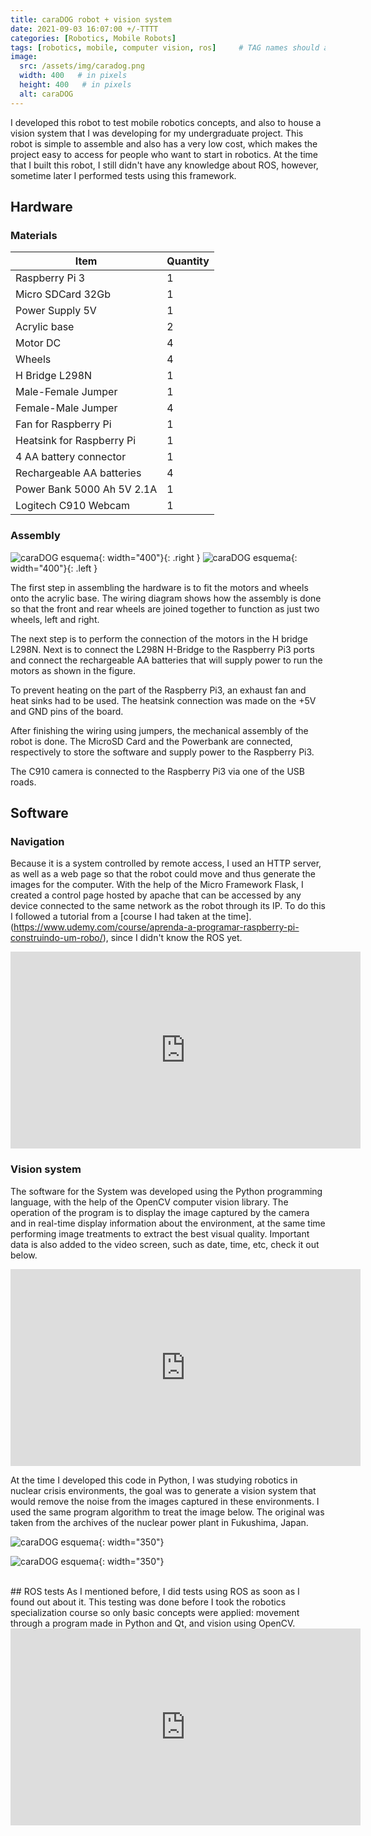 ```yaml
---
title: caraDOG robot + vision system
date: 2021-09-03 16:07:00 +/-TTTT
categories: [Robotics, Mobile Robots]
tags: [robotics, mobile, computer vision, ros]     # TAG names should always be lowercase
image:
  src: /assets/img/caradog.png
  width: 400   # in pixels
  height: 400   # in pixels
  alt: caraDOG
---
```


I developed this robot to test mobile robotics concepts, and also to house a vision system that I was developing for my undergraduate project. This robot is simple to assemble and also has a very low cost, which makes the project easy to access for people who want to start in robotics. At the time that I built this robot, I still didn't have any knowledge about ROS, however, sometime later I performed tests using this framework. 

## Hardware
### Materials

Item | Quantity
---------|----------
Raspberry Pi 3   | 1
Micro SDCard 32Gb | 1
Power Supply 5V | 1
Acrylic base | 2 
Motor DC | 4
Wheels | 4
H Bridge L298N | 1
Male-Female Jumper | 1
Female-Male Jumper | 4
Fan for Raspberry Pi | 1
Heatsink for Raspberry Pi | 1
4 AA battery connector | 1
Rechargeable AA batteries | 4
Power Bank 5000 Ah 5V 2.1A | 1
Logitech C910 Webcam | 1


### Assembly
![caraDOG esquema](/assets/img/caradog1.jpg){: width="400"}{: .right }
![caraDOG esquema](/assets/img/caradog2.jpeg){: width="400"}{: .left }

The first step in assembling the hardware is to fit the motors and wheels onto the acrylic base. The wiring diagram shows how the assembly is done so that the front and rear wheels are joined together to function as just two wheels, left and right.

The next step is to perform the connection of the motors in the H bridge L298N. Next is to connect the L298N H-Bridge to the Raspberry Pi3 ports and connect the rechargeable AA batteries that will supply power to run the motors as shown in the figure.

To prevent heating on the part of the Raspberry Pi3, an exhaust fan and heat sinks had to be used. The heatsink connection was made on the +5V and GND pins of the board. 

After finishing the wiring using jumpers, the mechanical assembly of the robot is done. The MicroSD Card and the Powerbank are connected, respectively to store the software and supply power to the Raspberry Pi3.

The C910 camera is connected to the Raspberry Pi3 via one of the USB roads.

## Software
### Navigation
Because it is a system controlled by remote access, I used an HTTP server, as well as a web page so that the robot could move and thus generate the images for the computer. With the help of the Micro Framework Flask, I created a control page hosted by apache that can be accessed by any device connected to the same network as the robot through its IP. To do this I followed a tutorial from a [course I had taken at the time].(https://www.udemy.com/course/aprenda-a-programar-raspberry-pi-construindo-um-robo/), since I didn't know the ROS yet.

<center><iframe width="560" height="315" src="https://www.youtube.com/embed/8PMh7ztHJO0" title="YouTube video player" frameborder="0" allow="accelerometer; autoplay; clipboard-write; encrypted-media; gyroscope; picture-in-picture" allowfullscreen></iframe></center>

### Vision system
The software for the System was developed using the Python programming language, with the help of the OpenCV computer vision library. The operation of the program is to display the image captured by the camera and in real-time display information about the environment, at the same time performing image treatments to extract the best visual quality. Important data is also added to the video screen, such as date, time, etc, check it out below.

<center><iframe width="560" height="315" src="https://www.youtube.com/embed/od9QjKJ1w24" title="YouTube video player" frameborder="0" allow="accelerometer; autoplay; clipboard-write; encrypted-media; gyroscope; picture-in-picture" allowfullscreen></iframe></center>

At the time I developed this code in Python, I was studying robotics in nuclear crisis environments, the goal was to generate a vision system that would remove the noise from the images captured in these environments. I used the same program algorithm to treat the image below. The original was taken from the archives of the nuclear power plant in Fukushima, Japan.

![caraDOG esquema](/assets/img/caradog3.jpg){: width="350"}

![caraDOG esquema](/assets/img/caradog4.jpg){: width="350"}

<br>
## ROS tests
As I mentioned before, I did tests using ROS as soon as I found out about it. This testing was done before I took the robotics specialization course so only basic concepts were applied: movement through a program made in Python and Qt, and vision using OpenCV.

<center><iframe width="560" height="315" src="https://www.youtube.com/embed/CUDp7pLf1sA" title="YouTube video player" frameborder="0" allow="accelerometer; autoplay; clipboard-write; encrypted-media; gyroscope; picture-in-picture" allowfullscreen></iframe></center>
